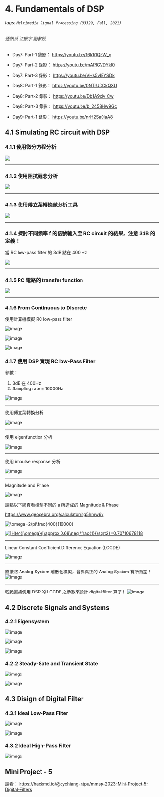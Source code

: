 # 4. Fundamentals of DSP

###### tags: `Multimedia Signal Processing (U3329, Fall, 2021)`
###### 通訊系 江振宇 副教授

* Day7: Part-1 錄影： https://youtu.be/16k1i1Q5W_g
* Day7: Part-2 錄影： https://youtu.be/mAPlGVDYkl0
* Day7: Part-3 錄影： https://youtu.be/VHs5vIEYSDk

* Day8: Part-1 錄影： https://youtu.be/0NTrUDCkQXU
* Day8: Part-2 錄影： https://youtu.be/Db1A9clv_Cw
* Day8: Part-3 錄影： https://youtu.be/b_2458Hw9Gc

* Day9: Part-1 錄影： https://youtu.be/nrH2Sa0laA8

## 4.1 Simulating RC circuit with DSP

### 4.1.1 使用微分方程分析
![](https://i.imgur.com/cajskLT.jpg)

---
### 4.1.2 使用阻抗觀念分析
![](https://i.imgur.com/ZVNaTQn.jpg)


---
### 4.1.3 使用傅立葉轉換做分析工具
![](https://i.imgur.com/fLoiAOm.jpg)


---
### 4.1.4 探討不同頻率 f 的信號輸入至 RC circuit 的結果，注意 3dB 的定義！

當 RC low-pass filter 的 3dB 點在 400 Hz

![](https://i.imgur.com/GLe5iA0.jpg)

---
### 4.1.5 RC 電路的 transfer function
![](https://i.imgur.com/cSlu1mL.png)

---
### 4.1.6 From Continuous to Discrete

使用計算機模擬 RC low-pass filter

![image](https://user-images.githubusercontent.com/70786533/142796260-d9f34111-258e-439d-8314-29542473f2b9.png)

![image](https://user-images.githubusercontent.com/70786533/142796317-471c6115-8ae2-401d-909e-6d431bc1f4aa.png)

![image](https://user-images.githubusercontent.com/70786533/142796345-9cbdfeb2-ab75-4763-8ee0-57d249ce62d2.png)

### 4.1.7 使用 DSP 實現 RC low-Pass Filter 
參數：
1. 3dB 在 400Hz
2. Sampling rate = 16000Hz

![image](https://user-images.githubusercontent.com/70786533/142799846-e34bd738-8330-4fb8-b0be-7136ec779ce0.png)

---
使用傅立葉轉換分析

![image](https://user-images.githubusercontent.com/70786533/142800042-c4ec6be5-3f49-4acf-920a-6e1cd9b8db07.png)

---
使用 eigenfunction 分析

![image](https://user-images.githubusercontent.com/70786533/142800140-56bcaadc-074e-48fe-b39d-5e7158287a27.png)

---
使用 impulse response 分析

![image](https://user-images.githubusercontent.com/70786533/142800273-cc18d600-c950-4891-a6de-685332eb0fc0.png)

---
Magnitude and Phase

![image](https://user-images.githubusercontent.com/70786533/142800761-fdc1f791-d280-405d-ad8c-5ed9a3602eeb.png)

請點以下網頁看控制不同的 a 所造成的 Magnitude & Phase

https://www.geogebra.org/calculator/ng5hmw6v


<img src="https://latex.codecogs.com/svg.latex?\inline&space;\omega=2\pi\frac{400}{16000}" title="\omega=2\pi\frac{400}{16000}" />

<a href="https://www.codecogs.com/eqnedit.php?latex=|H(e^{j\omega})|\approx&space;0.68\neq&space;\frac{1}{\sqrt2}=0.70710678118" target="_blank"><img src="https://latex.codecogs.com/svg.latex?|H(e^{j\omega})|\approx&space;0.68\neq&space;\frac{1}{\sqrt2}=0.70710678118" title="|H(e^{j\omega})|\approx 0.68\neq \frac{1}{\sqrt2}=0.70710678118" /></a>


---

Linear Constant Coefficient Difference Equation (LCCDE)

![image](https://user-images.githubusercontent.com/70786533/142800343-436c9439-11eb-4e5c-be1f-722abb1ce2d5.png)

---
直接將 Analog System 離散化模擬，會與真正的 Analog System 有所落差！
![image](https://user-images.githubusercontent.com/70786533/142800993-f79bd8cc-3531-4889-97b3-971f0eee7b6b.png)

---
乾脆直接使用 DSP 的 LCCDE 之參數來設計 digital filter 算了！
![image](https://user-images.githubusercontent.com/70786533/142801331-ad2012c5-f348-454f-bd57-0b219f2f5011.png)



## 4.2 Discrete Signals and Systems
### 4.2.1 Eigensystem
![image](https://user-images.githubusercontent.com/70786533/142797383-21e482bc-e2d1-400b-a0e7-9f26825f8ac4.png)

![image](https://user-images.githubusercontent.com/70786533/142797410-372c4598-a44c-4fd7-a4f4-6d43b6d3a190.png)

![image](https://user-images.githubusercontent.com/70786533/142797438-cc3c9680-407b-4660-bf5e-873ad4b35cfb.png)

### 4.2.2 Steady-Sate and Transient State

![image](https://user-images.githubusercontent.com/70786533/142797489-4b708026-383a-46ed-abc7-e7cc8a487048.png)

![image](https://user-images.githubusercontent.com/70786533/142797524-ea725937-ce5f-4ee3-8367-e7e5fa0f23c3.png)

## 4.3 Disign of Digital Filter

### 4.3.1 Ideal Low-Pass Filter

![image](https://user-images.githubusercontent.com/70786533/142797540-ff51c4c0-7367-425a-8672-e2d2ae9acb49.png)

![image](https://user-images.githubusercontent.com/70786533/142797568-46d35d48-9a1b-4870-a06e-965d6b16c68e.png)

### 4.3.2 Ideal High-Pass Filter

![image](https://user-images.githubusercontent.com/70786533/143802287-cf22a75b-1533-4356-b98d-871339551fda.png)







##  Mini Project - 5 
請看：
https://hackmd.io/@cychiang-ntpu/mmsp-2023-Mini-Project-5-Digital-Filters





